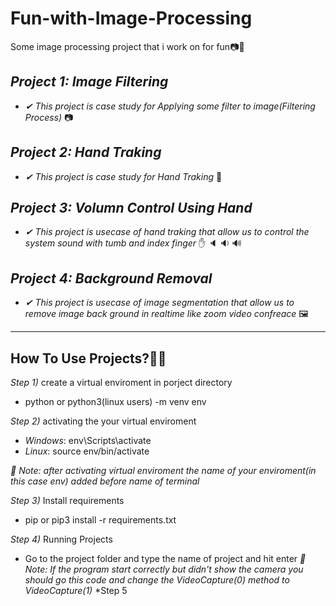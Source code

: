 # Fun-with-Image-Processing
Some image processing project that i work on for fun📷🧱

## *Project 1: Image Filtering*
- *✔ This project is case study for Applying some filter to image(Filtering Process)* 📷

## *Project 2: Hand Traking*
- *✔ This project is case study for Hand Traking* 🙌

## *Project 3: Volumn Control Using Hand*
- *✔ This project is usecase of hand traking that allow us to control the system sound with tumb and index finger* ✋ 🔈 🔉 🔊

## *Project 4: Background Removal*
- *✔ This project is usecase of image segmentation that allow us to remove image back ground in realtime like zoom video confreace* 🖼


_______________
## How To Use Projects?🚀🚀
*Step 1)* create a virtual enviroment in porject directory
- python or python3(linux users) -m venv env

*Step 2)* activating the your virtual enviroment
- *Windows*: env\Scripts\activate
- *Linux*: source env/bin/activate

*📝 Note: after activating virtual enviroment the name of your enviroment(in this case env) added before name of terminal*

*Step 3)* Install requirements
- pip or pip3 install -r requirements.txt

*Step 4)* Running Projects
- Go to the project folder and type the name of project and hit enter
*📝 Note: If the program start correctly but didn't show the camera you should go this code and change the VideoCapture(0) method to VideoCapture(1)*
*Step 5
